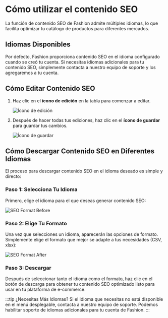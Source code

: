 # Cómo utilizar el contenido SEO

La función de contenido SEO de Fashion admite múltiples idiomas, lo que facilita optimizar tu catálogo de productos para diferentes mercados.

## Idiomas Disponibles

Por defecto, Fashion proporciona contenido SEO en el idioma configurado cuando se creó tu cuenta. Si necesitas idiomas adicionales para tu contenido SEO, simplemente contacta a nuestro equipo de soporte y los agregaremos a tu cuenta.

## Cómo Editar Contenido SEO

1. Haz clic en el **ícono de edición** en la tabla para comenzar a editar.

   ![Ícono de edición](/img/tela1-seo.png)

2. Después de hacer todas tus ediciones, haz clic en el **ícono de guardar** para guardar tus cambios.

   ![Ícono de guardar](/img/tela2-seo.png)

## Cómo Descargar Contenido SEO en Diferentes Idiomas

El proceso para descargar contenido SEO en el idioma deseado es simple y directo:

### Paso 1: Selecciona Tu Idioma

Primero, elige el idioma para el que deseas generar contenido SEO:

![SEO Format Before](/img/seo-format-before.png)

### Paso 2: Elige Tu Formato

Una vez que selecciones un idioma, aparecerán las opciones de formato. Simplemente elige el formato que mejor se adapte a tus necesidades (CSV, xlsx):

![SEO Format After](/img/seo-format-after.png)

### Paso 3: Descargar

Después de seleccionar tanto el idioma como el formato, haz clic en el botón de descarga para obtener tu contenido SEO optimizado listo para usar en tu plataforma de e-commerce.

:::tip ¿Necesitas Más Idiomas?
Si el idioma que necesitas no está disponible en el menú desplegable, contacta a nuestro equipo de soporte. Podemos habilitar soporte de idiomas adicionales para tu cuenta de Fashion.
:::
